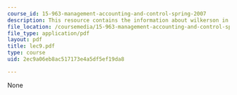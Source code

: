 ```yaml
---
course_id: 15-963-management-accounting-and-control-spring-2007
description: This resource contains the information about wilkerson in this course.
file_location: /coursemedia/15-963-management-accounting-and-control-spring-2007/2ec9a06eb8ac517173e4a5df5ef19da8_lec9.pdf
file_type: application/pdf
layout: pdf
title: lec9.pdf
type: course
uid: 2ec9a06eb8ac517173e4a5df5ef19da8

---
```

None